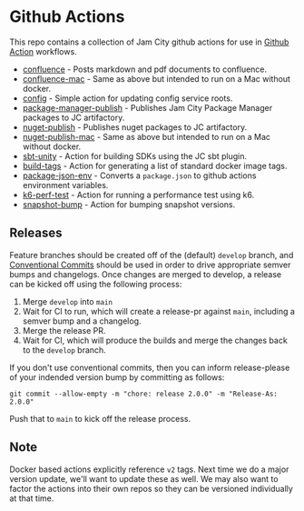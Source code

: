 Github Actions
==============

This repo contains a collection of Jam City github actions for use in
[Github Action](https://docs.github.com/en/actions) workflows.

* [confluence](confluence/README.md) - Posts markdown and pdf documents to confluence.
* [confluence-mac](confluence-mac/README.md) - Same as above but intended to run on a Mac without docker.
* [config](config/README.md) - Simple action for updating config service roots.
* [package-manager-publish](package-manager-publish/README.md) - Publishes Jam City Package Manager packages to JC artifactory.
* [nuget-publish](nuget-publish/README.md) - Publishes nuget packages to JC artifactory.
* [nuget-publish-mac](nuget-publish-mac/README.md) - Same as above but intended to run on a Mac without docker.
* [sbt-unity](sbt-unity/README.md) - Action for building SDKs using the JC sbt plugin.
* [build-tags](build-tags/README.md) - Action for generating a list of standard docker image tags.
* [package-json-env](package-json-env/README.md) - Converts a `package.json` to github actions environment variables.
* [k6-perf-test](k6-perf-test/README.md) - Action for running a performance test using k6.
* [snapshot-bump](snapshot-bump/README.md) - Action for bumping snapshot versions.


## Releases

Feature branches should be created off of the (default) `develop` branch, and
[Conventional Commits](https://www.conventionalcommits.org/) should be used in
order to drive appropriate semver bumps and changelogs. Once changes are merged
to develop, a release can be kicked off using the following process:
1. Merge `develop` into `main`
2. Wait for CI to run, which will create a release-pr against `main`, including a semver bump and a changelog.
3. Merge the release PR.
4. Wait for CI, which will produce the builds and merge the changes back to the `develop` branch.


If you don't use conventional commits, then you can inform release-please of your indended version bump by committing as follows:
```shell
git commit --allow-empty -m "chore: release 2.0.0" -m "Release-As: 2.0.0"
```
Push that to `main` to kick off the release process.

## Note

Docker based actions explicitly reference `v2` tags. Next time we do a major version update, we'll want to update these as well.
We may also want to factor the actions into their own repos so they can be versioned individually at that time.
